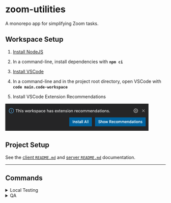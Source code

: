 # zoom-utilities

A monorepo app for simplifying Zoom tasks.

## Workspace Setup

1. [Install NodeJS](https://nodejs.org/en/download/ 'https://nodejs.org/en/download/')

2. In a command-line, install dependencies with **`npm ci`**

3. [Install VSCode](https://code.visualstudio.com 'https://code.visualstudio.com')

4. In a command-line and in the project root directory, open VSCode with **`code main.code-workspace`**

5. Install VSCode Extension Recommendations

![VSCode extension recommendations](./documentation/vscode-extension-recommendations.png)

## Project Setup

See the [client `README.md`](./packages/client/README.md) and [server `README.md`](./packages/server/README.md) documentation.

---

## Commands

<details>
<summary>Local Testing</summary>
<p>
Install dependencies

```bash
npm ci
```

</p>
<p>
Start the application in development mode (hot-code reloading, error reporting, etc.)

```bash
npm start
```

</p>
</details>

<details>
<summary>QA</summary>
<p>
Run unit tests

```bash
npm test
```

</p>
</details>

